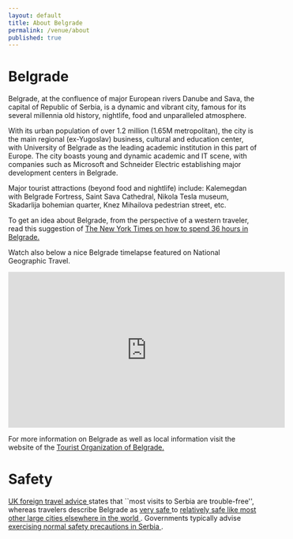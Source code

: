 ```yaml
---
layout: default
title: About Belgrade
permalink: /venue/about
published: true
---
```


# Belgrade

Belgrade, at the confluence of major European rivers Danube and Sava, the capital of Republic of Serbia, is a dynamic and vibrant city, famous for its several millennia old history, nightlife, food and unparalleled atmosphere. 

With its urban population of over 1.2 million (1.65M metropolitan), the city is the main regional (ex-Yugoslav) business, cultural and education center, with University of Belgrade as the leading academic institution in this part of Europe.  The city boasts young and dynamic academic and IT scene, with companies such as Microsoft  and Schneider Electric establishing major development centers in Belgrade.  

Major tourist attractions (beyond food and nightlife) include: Kalemegdan with Belgrade Fortress, Saint Sava Cathedral, Nikola Tesla museum,  Skadarlija bohemian quarter, Knez Mihailova pedestrian street, etc. 

To get an idea about Belgrade, from the perspective of a western traveler, read this suggestion of <a href="http://www.nytimes.com/interactive/2016/08/25/travel/what-to-do-36-hours-in-belgrade.html"  target="_blank"> The New York Times on how to spend 36 hours in Belgrade. </a>   

Watch also below a nice Belgrade timelapse featured on National Geographic Travel.

<iframe width="560" height="315" src="https://www.youtube.com/embed/ifnMkZxglnc" frameborder="0" allowfullscreen></iframe>

For more information on Belgrade as well as local information visit the website of the <a href="http://www.tob.rs/" target="_blank">Tourist Organization of Belgrade.</a>  

# Safety

 <a href="https://www.gov.uk/foreign-travel-advice/serbia"  target="_blank"> UK foreign travel advice </a> states that ``most visits to Serbia are trouble-free'', whereas travelers describe Belgrade as <a href="https://www.tripadvisor.com/Travel-g294472-s206/Belgrade:Serbia:Health.And.Safety.html"  target="_blank"> very safe </a> to <a href="https://www.worldnomads.com/travel-safety/europe/serbia/serbia-crime-and-tourists"  target="_blank"> relatively safe like most other large cities elsewhere in the world </a>. Governments typically advise <a href="http://smartraveller.gov.au/Countries/europe/southern/pages/serbia.aspx"  target="_blank"> exercising normal safety precautions in Serbia </a>.

 
 

